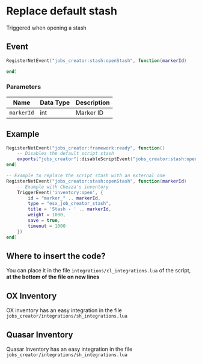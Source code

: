 # Replace default stash

Triggered when opening a stash

## Event

```lua
RegisterNetEvent("jobs_creator:stash:openStash", function(markerId)

end)
```

### Parameters

| Name       | Data Type | Description |
| ---------- | --------- | ----------- |
| `markerId` | int       | Marker ID   |

## Example

```lua
RegisterNetEvent("jobs_creator:framework:ready", function() 
    -- Disables the default script stash
    exports["jobs_creator"]:disableScriptEvent("jobs_creator:stash:openStash")
end)

-- Example to replace the script stash with an external one
RegisterNetEvent("jobs_creator:stash:openStash", function(markerId)
    -- Example with Chezza's inventory
    TriggerEvent('inventory:open', {
        id = "marker_" .. markerId,
        type = "esx_job_creator_stash",
        title = 'Stash - ' .. markerId,
        weight = 1000,
        save = true,
        timeout = 1000
    })
end)
```

## Where to insert the code?

You can place it in the file `integrations/cl_integrations.lua` of the script, **at the bottom of the file on new lines**

## OX Inventory

OX inventory has an easy integration in the file `jobs_creator/integrations/sh_integrations.lua`

## Quasar Inventory

Quasar Inventory has an easy integration in the file `jobs_creator/integrations/sh_integrations.lua`
